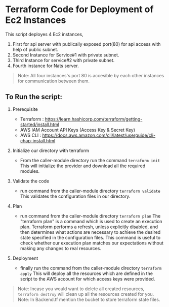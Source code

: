 # Terraform Code for Deployment of Ec2 Instances

This script deployes 4 Ec2 instances,

1. First for api server with publically exposed port(80) for api access with help of public subnet.
2. Second Instance for Service#1 with private subnet.
3. Third Instance for service#2 with private subnet.
4. Fourth instance for Nats server.

> Note: All four instances's port 80 is accesible by each other instances for communication between them.

## To Run the script:

1. Prerequisite

   - Terraform : https://learn.hashicorp.com/terraform/getting-started/install.html
   - AWS IAM Account API Keys (Access Key & Secret Key)
   - AWS CLI : https://docs.aws.amazon.com/cli/latest/userguide/cli-chap-install.html

2. Initialize our directory with terraform

   - From the caller-module directory run the command
     `terraform init`
     This will initialize the provider and download all the required modules.

3. Validate the code

   - run command from the caller-module directory
     `terraform validate`
     This validates the configuration files in our directory.

4. Plan

   - run command from the caller-module directory
     `terraform plan`
     The "terraform plan" is a command which is used to create an execution plan. Terraform performs a refresh, unless explicitly disabled, and then determines what actions are necessary to achieve the desired state specified in the configuration files. This command is useful to check whether our execution plan matches our expectations without making any changes to real resources.

5. Deployment

   - finally run the command from the caller-module directory
     `terraform apply`
     This will deploy all the resources which are defined in the script to the AWS account for which access keys were provided.

> Note: Incase you would want to delete all created resources, `terraform destroy` will clean up all the resources created for you.
> Note: In Backend.tf mention the bucket to store terraform state files.
